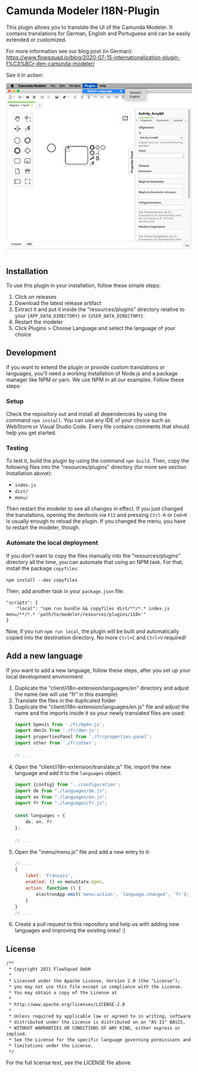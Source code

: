 # Camunda Modeler I18N-Plugin

This plugin allows you to translate the UI of the Camunda Modeler. It contains translations for German, English and Portuguese and can be easily extended or customized.

For more information see our blog post (in German): https://www.flowsquad.io/blog/2020-07-15-internationalization-plugin-f%C3%BCr-den-camunda-modeler/ 

See it in action:

![Screenshot of Camunda Modeler in German](./img/screenshot.png)

## Installation

To use this plugin in your installation, follow these simple steps:

1. Click on releases
2. Download the latest release artifact
3. Extract it and put it inside the "resources/plugins" directory relative to your `{APP_DATA_DIRECTORY}` or `{USER_DATA_DIRECTORY}`.
4. Restart the modeler
5. Click Plugins > Choose Language and select the language of your choice  

## Development

If you want to extend the plugin or provide custom translations or languages, you'll need a working installation of Node.js and a package manager like NPM or yarn. We use NPM in all our examples. Follow these steps:

### Setup

Check the repository out and install all dependencies by using the command `npm install`. You can use any IDE of your choice such as WebStorm or Visual Studio Code. Every file contains comments that should help you get started.

### Testing

To test it, build the plugin by using the command `npm build`. Then, copy the following files into the "resources/plugins" directory (for more see section Installation above):

- `index.js`
- `dist/`
- `menu/`

Then restart the modeler to see all changes in effect. If you just changed the translations, opening the devtools via `F12` and pressing `Ctrl-R` or `Cmd+R` is usually enough to reload the plugin. If you changed the menu, you have to restart the modeler, though.

### Automate the local deployment

If you don't want to copy the files manually into the "resources/plugins" directory all the time, you can automate that using an NPM task. For that, install the package `copyfiles`:

`npm install --dev copyfiles`

Then, add another task in your `package.json` file:

```
"scripts": {
    "local": "npm run bundle && copyfiles dist/**/*.* index.js menu/**/*.* 'path/to/modeler/resources/plugins/i18n'"
}
```

Now, if you run `npm run local`, the plugin will be built and automatically copied into the destination directory. No more `Ctrl+C` and `Ctrl+V` required!

## Add a new language

If you want to add a new language, follow these steps, after you set up your local development environment:
 
1. Duplicate the "client/i18n-extension/languages/en" directory and adjust the name (we will use "fr" in this example)
2. Translate the files in the duplicated folder
3. Duplicate the "client/i18n-extension/languages/en.js" file and adjust the name and the imports inside it so your newly translated files are used:
    ```javascript
    import bpmnJs from './fr/bpmn-js';
    import dmnJs from './fr/dmn-js';
    import propertiesPanel from './fr/properties-panel';
    import other from './fr/other';
    
    // ...
    ```
4. Open the "client/i18n-extension/translate.js" file, import the new language and add it to the `languages` object:
   ```javascript
   import {config} from '../configuration';
   import de from "./languages/de.js";
   import en from "./languages/en.js";
   import fr from "./languages/fr.js";
   
   const languages = {
       de, en, fr
   };
   
   // ...
   ```
5. Open the "menu/menu.js" file and add a new entry to it:
   ```javascript
   // ...
   {
       label: 'Français',
       enabled: () => menuState.bpmn,
       action: function () {
           electronApp.emit('menu:action', 'language.changed', 'fr');
       }
   }
   // ...
   ```
6. Create a pull request to this repository and help us with adding new languages and improving the existing ones! :)
   
## License

```
/**
 * Copyright 2021 FlowSquad GmbH
 *
 * Licensed under the Apache License, Version 2.0 (the "License");
 * you may not use this file except in compliance with the License.
 * You may obtain a copy of the License at
 *
 * http://www.apache.org/licenses/LICENSE-2.0
 *
 * Unless required by applicable law or agreed to in writing, software
 * distributed under the License is distributed on an "AS IS" BASIS,
 * WITHOUT WARRANTIES OR CONDITIONS OF ANY KIND, either express or implied.
 * See the License for the specific language governing permissions and
 * limitations under the License.
 */
```

For the full license text, see the LICENSE file above.
